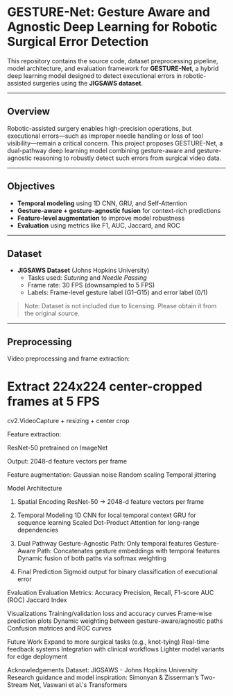 # GESTURE-Net: Gesture Aware and Agnostic Deep Learning for Robotic Surgical Error Detection

This repository contains the source code, dataset preprocessing pipeline, model architecture, and evaluation framework for **GESTURE-Net**, a hybrid deep learning model designed to detect executional errors in robotic-assisted surgeries using the **JIGSAWS dataset**.

---

## Overview

Robotic-assisted surgery enables high-precision operations, but executional errors—such as improper needle handling or loss of tool visibility—remain a critical concern. This project proposes GESTURE-Net, a dual-pathway deep learning model combining gesture-aware and gesture-agnostic reasoning to robustly detect such errors from surgical video data.

---

## Objectives

- **Temporal modeling** using 1D CNN, GRU, and Self-Attention
- **Gesture-aware + gesture-agnostic fusion** for context-rich predictions
- **Feature-level augmentation** to improve model robustness
- **Evaluation** using metrics like F1, AUC, Jaccard, and ROC

---

## Dataset

- **JIGSAWS Dataset** (Johns Hopkins University)
  - Tasks used: *Suturing* and *Needle Passing*
  - Frame rate: 30 FPS (downsampled to 5 FPS)
  - Labels: Frame-level gesture label (G1–G15) and error label (0/1)

>  Note: Dataset is not included due to licensing. Please obtain it from the original source.

---

## Preprocessing

Video preprocessing and frame extraction:

# Extract 224x224 center-cropped frames at 5 FPS
cv2.VideoCapture + resizing + center crop



Feature extraction:

ResNet-50 pretrained on ImageNet

Output: 2048-d feature vectors per frame

Feature augmentation:
Gaussian noise
Random scaling
Temporal jittering

 Model Architecture
1. Spatial Encoding
ResNet-50 → 2048-d feature vectors per frame

2. Temporal Modeling
1D CNN for local temporal context
GRU for sequence learning
Scaled Dot-Product Attention for long-range dependencies

3. Dual Pathway
Gesture-Agnostic Path: Only temporal features
Gesture-Aware Path: Concatenates gesture embeddings with temporal features
Dynamic fusion of both paths via softmax weighting

4. Final Prediction
Sigmoid output for binary classification of executional error

Evaluation
Evaluation Metrics:
Accuracy
Precision, Recall, F1-score
AUC (ROC)
Jaccard Index


Visualizations
Training/validation loss and accuracy curves
Frame-wise prediction plots
Dynamic weighting between gesture-aware/agnostic paths
Confusion matrices and ROC curves

Future Work
Expand to more surgical tasks (e.g., knot-tying)
Real-time feedback systems
Integration with clinical workflows
Lighter model variants for edge deployment

Acknowledgements
Dataset: JIGSAWS - Johns Hopkins University
Research guidance and model inspiration: Simonyan & Zisserman’s Two-Stream Net, Vaswani et al.'s Transformers


